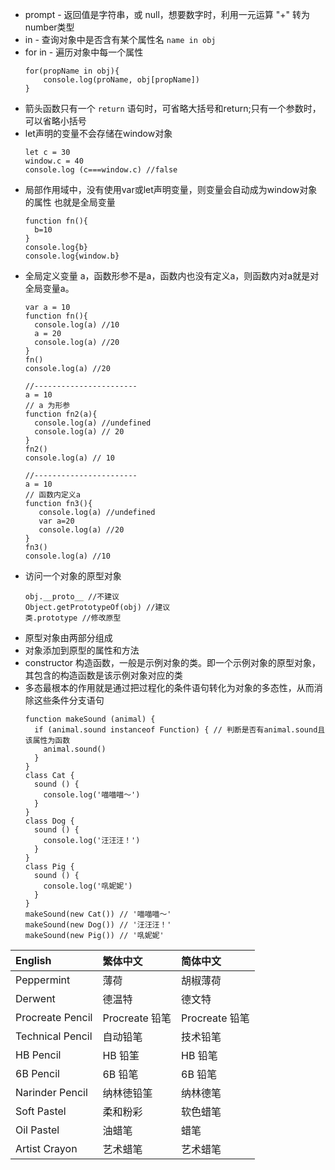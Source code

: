  - prompt - 返回值是字符串，或 null，想要数字时，利用一元运算 "+" 转为number类型
 - in - 查询对象中是否含有某个属性名 `name in obj`
 - for in - 遍历对象中每一个属性
   ```
   for(propName in obj){
       console.log(proName, obj[propName])
   }
   ```
  - 箭头函数只有一个 `return` 语句时，可省略大括号和return;只有一个参数时，可以省略小括号
  - let声明的变量不会存储在window对象
    ```
    let c = 30
    window.c = 40
    console.log (c===window.c) //false
    ```
 - 局部作用域中，没有使用var或let声明变量，则变量会自动成为window对象的属性 也就是全局变量
   ```
   function fn(){
     b=10
   }
   console.log{b}
   console.log{window.b}
   ```
 - 全局定义变量 a，函数形参不是a，函数内也没有定义a，则函数内对a就是对全局变量a。
   ```
   var a = 10
   function fn(){
     console.log(a) //10 
     a = 20
     console.log(a) //20
   }
   fn()
   console.log(a) //20
   
   //-----------------------
   a = 10
   // a 为形参
   function fn2(a){
     console.log(a) //undefined
     console.log(a) // 20
   }
   fn2()
   console.log(a) // 10
   
   //-----------------------
   a = 10
   // 函数内定义a
   function fn3(){
      console.log(a) //undefined
      var a=20
      console.log(a) //20
   }
   fn3()
   console.log(a) //10
   ```
 - 访问一个对象的原型对象
   ```
   obj.__proto__ //不建议
   Object.getPrototypeOf(obj) //建议
   类.prototype //修改原型
   ```
 - 原型对象由两部分组成
  - 对象添加到原型的属性和方法
  - constructor 构造函数，一般是示例对象的类。即一个示例对象的原型对象，其包含的构造函数是该示例对象对应的类
 - 多态最根本的作用就是通过把过程化的条件语句转化为对象的多态性，从而消除这些条件分支语句
   ```
   function makeSound (animal) {
     if (animal.sound instanceof Function) { // 判断是否有animal.sound且该属性为函数
       animal.sound()
     }
   }
   class Cat {
     sound () {
       console.log('喵喵喵～')
     }
   }
   class Dog {
     sound () {
       console.log('汪汪汪！')
     }
   }
   class Pig {
     sound () {
       console.log('啂妮妮')
     }
   }
   makeSound(new Cat()) // '喵喵喵～'
   makeSound(new Dog()) // '汪汪汪！'
   makeSound(new Pig()) // '啂妮妮'
   ```

| English           | 繁体中文    | 简体中文    |
|:------------------ |:---------- |:---------- |
| Peppermint        | 薄荷        | 胡椒薄荷    |
| Derwent           | 德温特      | 德文特      |
| Procreate Pencil  | Procreate 铅笔 | Procreate 铅笔 |
| Technical Pencil  | 自动铅笔     | 技术铅笔     |
| HB Pencil         | HB 铅筀      | HB 铅笔      |
| 6B Pencil         | 6B 铅笔      | 6B 铅笔      |
| Narinder Pencil   | 纳林徳铅筀    | 纳林德笔     |
| Soft Pastel       | 柔和粉彩     | 软色蜡笔     |
| Oil Pastel        | 油蜡笔       | 蜡笔        |
| Artist Crayon     | 艺术蜡笔     | 艺术蜡笔     |

